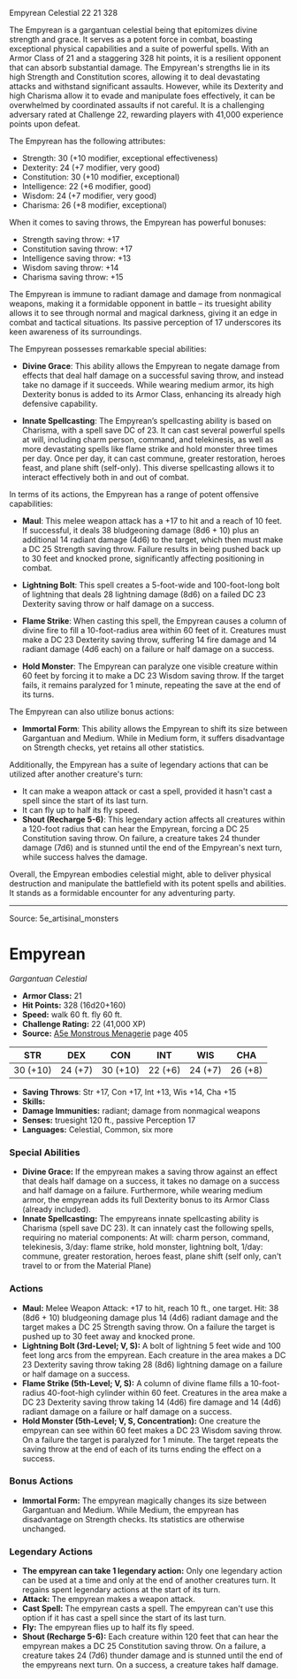 <MonsterName/>Empyrean</MonsterName>
<CreatureType/>Celestial</CreatureType>
<CR/>22</CR>
<AC/>21</AC>
<HP/>328</HP>
<summary>The Empyrean is a gargantuan celestial being that epitomizes divine strength and grace. It serves as a potent force in combat, boasting exceptional physical capabilities and a suite of powerful spells. With an Armor Class of 21 and a staggering 328 hit points, it is a resilient opponent that can absorb substantial damage. The Empyrean's strengths lie in its high Strength and Constitution scores, allowing it to deal devastating attacks and withstand significant assaults. However, while its Dexterity and high Charisma allow it to evade and manipulate foes effectively, it can be overwhelmed by coordinated assaults if not careful. It is a challenging adversary rated at Challenge 22, rewarding players with 41,000 experience points upon defeat.</summary>

<detail>

The Empyrean has the following attributes: 

- Strength: 30 (+10 modifier, exceptional effectiveness)
- Dexterity: 24 (+7 modifier, very good)
- Constitution: 30 (+10 modifier, exceptional)
- Intelligence: 22 (+6 modifier, good)
- Wisdom: 24 (+7 modifier, very good)
- Charisma: 26 (+8 modifier, exceptional)

When it comes to saving throws, the Empyrean has powerful bonuses:

- Strength saving throw: +17
- Constitution saving throw: +17
- Intelligence saving throw: +13
- Wisdom saving throw: +14
- Charisma saving throw: +15

The Empyrean is immune to radiant damage and damage from nonmagical weapons, making it a formidable opponent in battle – its truesight ability allows it to see through normal and magical darkness, giving it an edge in combat and tactical situations. Its passive perception of 17 underscores its keen awareness of its surroundings.

The Empyrean possesses remarkable special abilities:

- **Divine Grace**: This ability allows the Empyrean to negate damage from effects that deal half damage on a successful saving throw, and instead take no damage if it succeeds. While wearing medium armor, its high Dexterity bonus is added to its Armor Class, enhancing its already high defensive capability.

- **Innate Spellcasting**: The Empyrean’s spellcasting ability is based on Charisma, with a spell save DC of 23. It can cast several powerful spells at will, including charm person, command, and telekinesis, as well as more devastating spells like flame strike and hold monster three times per day. Once per day, it can cast commune, greater restoration, heroes feast, and plane shift (self-only). This diverse spellcasting allows it to interact effectively both in and out of combat.

In terms of its actions, the Empyrean has a range of potent offensive capabilities:

- **Maul**: This melee weapon attack has a +17 to hit and a reach of 10 feet. If successful, it deals 38 bludgeoning damage (8d6 + 10) plus an additional 14 radiant damage (4d6) to the target, which then must make a DC 25 Strength saving throw. Failure results in being pushed back up to 30 feet and knocked prone, significantly affecting positioning in combat.

- **Lightning Bolt**: This spell creates a 5-foot-wide and 100-foot-long bolt of lightning that deals 28 lightning damage (8d6) on a failed DC 23 Dexterity saving throw or half damage on a success.

- **Flame Strike**: When casting this spell, the Empyrean causes a column of divine fire to fill a 10-foot-radius area within 60 feet of it. Creatures must make a DC 23 Dexterity saving throw, suffering 14 fire damage and 14 radiant damage (4d6 each) on a failure or half damage on a success.

- **Hold Monster**: The Empyrean can paralyze one visible creature within 60 feet by forcing it to make a DC 23 Wisdom saving throw. If the target fails, it remains paralyzed for 1 minute, repeating the save at the end of its turns.

The Empyrean can also utilize bonus actions:

- **Immortal Form**: This ability allows the Empyrean to shift its size between Gargantuan and Medium. While in Medium form, it suffers disadvantage on Strength checks, yet retains all other statistics.

Additionally, the Empyrean has a suite of legendary actions that can be utilized after another creature's turn:

- It can make a weapon attack or cast a spell, provided it hasn't cast a spell since the start of its last turn.
- It can fly up to half its fly speed.
- **Shout (Recharge 5-6)**: This legendary action affects all creatures within a 120-foot radius that can hear the Empyrean, forcing a DC 25 Constitution saving throw. On failure, a creature takes 24 thunder damage (7d6) and is stunned until the end of the Empyrean's next turn, while success halves the damage.

Overall, the Empyrean embodies celestial might, able to deliver physical destruction and manipulate the battlefield with its potent spells and abilities. It stands as a formidable encounter for any adventuring party.</detail>



---

Source: 5e_artisinal_monsters

# Empyrean

*Gargantuan* *Celestial*

- **Armor Class:** 21
- **Hit Points:** 328 (16d20+160)
- **Speed:** walk 60 ft. fly 60 ft.
- **Challenge Rating:** 22 (41,000 XP)
- **Source:** [A5e Monstrous Menagerie](https://enpublishingrpg.com/products/level-up-monstrous-menagerie-a5e) page 405

| STR | DEX | CON | INT | WIS | CHA |
| --- | --- | --- | --- | --- | --- |
| 30 (+10) | 24 (+7) | 30 (+10) | 22 (+6) | 24 (+7) | 26 (+8) |

- **Saving Throws**: Str +17, Con +17, Int +13, Wis +14, Cha +15
- **Skills:** 
- **Damage Immunities:** radiant; damage from nonmagical weapons
- **Senses:** truesight 120 ft., passive Perception 17
- **Languages:** Celestial, Common, six more

### Special Abilities

- **Divine Grace:** If the empyrean makes a saving throw against an effect that deals half damage on a success, it takes no damage on a success and half damage on a failure. Furthermore, while wearing medium armor, the empyrean adds its full Dexterity bonus to its Armor Class (already included).
- **Innate Spellcasting:** The empyreans innate spellcasting ability is Charisma (spell save DC 23). It can innately cast the following spells, requiring no material components: At will: charm person, command, telekinesis, 3/day: flame strike, hold monster, lightning bolt, 1/day: commune, greater restoration, heroes feast, plane shift (self only, can't travel to or from the Material Plane)

### Actions

- **Maul:** Melee Weapon Attack: +17 to hit, reach 10 ft., one target. Hit: 38 (8d6 + 10) bludgeoning damage plus 14 (4d6) radiant damage  and the target makes a DC 25 Strength saving throw. On a failure  the target is pushed up to 30 feet away and knocked prone.
- **Lightning Bolt (3rd-Level; V, S):** A bolt of lightning 5 feet wide and 100 feet long arcs from the empyrean. Each creature in the area makes a DC 23 Dexterity saving throw  taking 28 (8d6) lightning damage on a failure or half damage on a success.
- **Flame Strike (5th-Level; V, S):** A column of divine flame fills a 10-foot-radius  40-foot-high cylinder within 60 feet. Creatures in the area make a DC 23 Dexterity saving throw  taking 14 (4d6) fire damage and 14 (4d6) radiant damage on a failure or half damage on a success.
- **Hold Monster (5th-Level; V, S, Concentration):** One creature the empyrean can see within 60 feet makes a DC 23 Wisdom saving throw. On a failure  the target is paralyzed for 1 minute. The target repeats the saving throw at the end of each of its turns  ending the effect on a success.

### Bonus Actions

- **Immortal Form:** The empyrean magically changes its size between Gargantuan and Medium. While Medium, the empyrean has disadvantage on Strength checks. Its statistics are otherwise unchanged.



### Legendary Actions

- **The empyrean can take 1 legendary action:** Only one legendary action can be used at a time and only at the end of another creatures turn. It regains spent legendary actions at the start of its turn.
- **Attack:** The empyrean makes a weapon attack.
- **Cast Spell:** The empyrean casts a spell. The empyrean can't use this option if it has cast a spell since the start of its last turn.
- **Fly:** The empyrean flies up to half its fly speed.
- **Shout (Recharge 5-6):** Each creature within 120 feet that can hear the empyrean makes a DC 25 Constitution saving throw. On a failure, a creature takes 24 (7d6) thunder damage and is stunned until the end of the empyreans next turn. On a success, a creature takes half damage.


